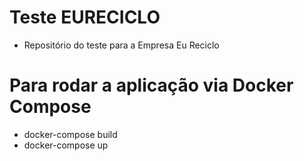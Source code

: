 # Teste EURECICLO
- Repositório do teste para a Empresa Eu Reciclo 

# Para rodar a aplicação via Docker Compose 
- docker-compose build 
- docker-compose up 

